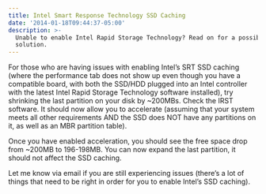 ```yaml
---
title: Intel Smart Response Technology SSD Caching
date: '2014-01-18T09:44:37-05:00'
description: >-
  Unable to enable Intel Rapid Storage Technology? Read on for a possible
  solution.
---
```

For those who are having issues with enabling Intel’s SRT SSD caching (where the performance tab does not show up even though you have a compatible board, with both the SSD/HDD plugged into an Intel controller with the latest Intel Rapid Storage Technology software installed), try shrinking the last partition on your disk by ~200MBs. Check the IRST software. It should now allow you to accelerate (assuming that your system meets all other requirements AND the SSD does NOT have any partitions on it, as well as an MBR partition table).

Once you have enabled acceleration, you should see the free space drop from ~200MB to 196-198MB. You can now expand the last partition, it should not affect the SSD caching.

Let me know via email if you are still experiencing issues (there’s a lot of things that need to be right in order for you to enable Intel’s SSD caching).
